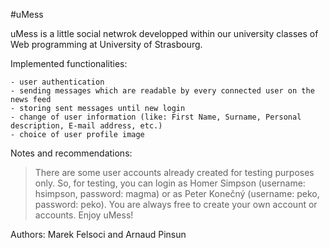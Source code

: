 #uMess

uMess is a little social netwrok developped within our university classes of Web programming at University of Strasbourg.

Implemented functionalities:

	- user authentication
	- sending messages which are readable by every connected user on the news feed
	- storing sent messages until new login
	- change of user information (like: First Name, Surname, Personal description, E-mail address, etc.)
	- choice of user profile image

Notes and recommendations:

> There are some user accounts already created for testing purposes only.
> So, for testing, you can login as Homer Simpson (username: hsimpson, password: magma)
> or as Peter Konečný (username: peko, password: peko).
> You are always free to create your own account or accounts.
> Enjoy uMess!

Authors: Marek Felsoci and Arnaud Pinsun 
